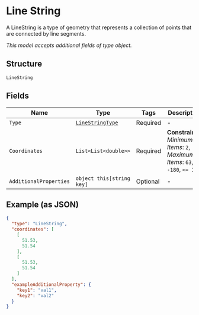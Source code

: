 
# Line String

A LineString is a type of geometry that represents a collection of points that are connected by line segments.

*This model accepts additional fields of type object.*

## Structure

`LineString`

## Fields

| Name | Type | Tags | Description |
|  --- | --- | --- | --- |
| `Type` | [`LineStringType`](../../doc/models/line-string-type.md) | Required | - |
| `Coordinates` | `List<List<double>>` | Required | **Constraints**: *Minimum Items*: `2`, *Maximum Items*: `63`, `>= -180`, `<= 180` |
| `AdditionalProperties` | `object this[string key]` | Optional | - |

## Example (as JSON)

```json
{
  "type": "LineString",
  "coordinates": [
    [
      51.53,
      51.54
    ],
    [
      51.53,
      51.54
    ]
  ],
  "exampleAdditionalProperty": {
    "key1": "val1",
    "key2": "val2"
  }
}
```

